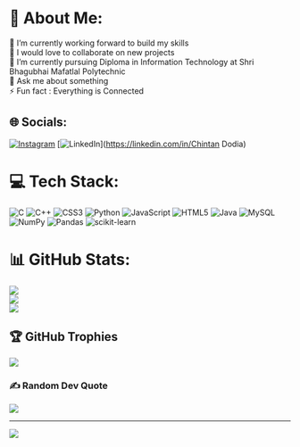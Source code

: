 # 💫 About Me:
🔭 I’m currently working forward to build my skills<br>👯 I would love to collaborate on new projects<br>🌱 I’m currently pursuing Diploma in Information Technology at Shri Bhagubhai Mafatlal Polytechnic<br>💬 Ask me about something<br>⚡ Fun fact : Everything is Connected


## 🌐 Socials:
[![Instagram](https://img.shields.io/badge/Instagram-%23E4405F.svg?logo=Instagram&logoColor=white)](https://instagram.com/chintan_222005) [![LinkedIn](https://img.shields.io/badge/LinkedIn-%230077B5.svg?logo=linkedin&logoColor=white)](https://linkedin.com/in/Chintan Dodia) 

# 💻 Tech Stack:
![C](https://img.shields.io/badge/c-%2300599C.svg?style=for-the-badge&logo=c&logoColor=white) ![C++](https://img.shields.io/badge/c++-%2300599C.svg?style=for-the-badge&logo=c%2B%2B&logoColor=white) ![CSS3](https://img.shields.io/badge/css3-%231572B6.svg?style=for-the-badge&logo=css3&logoColor=white) ![Python](https://img.shields.io/badge/python-3670A0?style=for-the-badge&logo=python&logoColor=ffdd54) ![JavaScript](https://img.shields.io/badge/javascript-%23323330.svg?style=for-the-badge&logo=javascript&logoColor=%23F7DF1E) ![HTML5](https://img.shields.io/badge/html5-%23E34F26.svg?style=for-the-badge&logo=html5&logoColor=white) ![Java](https://img.shields.io/badge/java-%23ED8B00.svg?style=for-the-badge&logo=java&logoColor=white) ![MySQL](https://img.shields.io/badge/mysql-%2300f.svg?style=for-the-badge&logo=mysql&logoColor=white) ![NumPy](https://img.shields.io/badge/numpy-%23013243.svg?style=for-the-badge&logo=numpy&logoColor=white) ![Pandas](https://img.shields.io/badge/pandas-%23150458.svg?style=for-the-badge&logo=pandas&logoColor=white) ![scikit-learn](https://img.shields.io/badge/scikit--learn-%23F7931E.svg?style=for-the-badge&logo=scikit-learn&logoColor=white)
# 📊 GitHub Stats:
![](https://github-readme-stats.vercel.app/api?username=ChintanD2205&theme=dark&hide_border=false&include_all_commits=true&count_private=false)<br/>
![](https://github-readme-streak-stats.herokuapp.com/?user=ChintanD2205&theme=dark&hide_border=false)<br/>
![](https://github-readme-stats.vercel.app/api/top-langs/?username=ChintanD2205&theme=dark&hide_border=false&include_all_commits=true&count_private=false&layout=compact)

## 🏆 GitHub Trophies
![](https://github-profile-trophy.vercel.app/?username=ChintanD2205&theme=radical&no-frame=false&no-bg=true&margin-w=4)

### ✍️ Random Dev Quote
![](https://quotes-github-readme.vercel.app/api?type=horizontal&theme=radical)

---
[![](https://visitcount.itsvg.in/api?id=ChintanD2205&icon=2&color=0)](https://visitcount.itsvg.in)

<!-- Proudly created with GPRM ( https://gprm.itsvg.in ) -->
